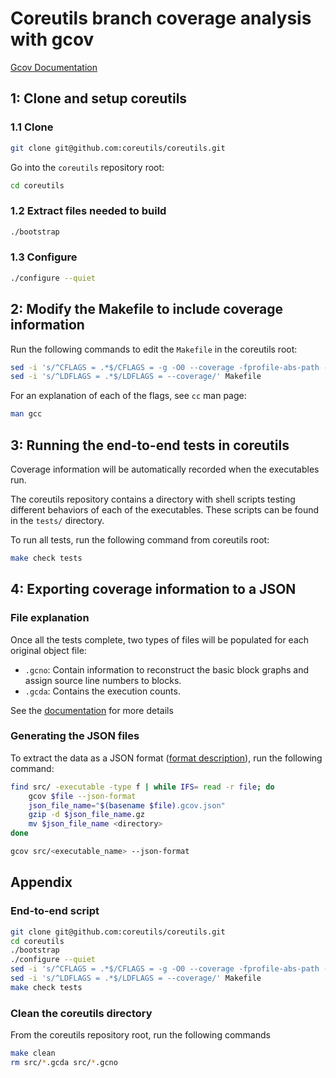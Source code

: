 # Coreutils branch coverage analysis with gcov

[Gcov Documentation](https://gcc.gnu.org/onlinedocs/gcc/gcov/introduction-to-gcov.html#introduction-to-gcov)

## 1: Clone and setup coreutils

### 1.1 Clone

```sh
git clone git@github.com:coreutils/coreutils.git
```

Go into the `coreutils` repository root:

```sh
cd coreutils
```

### 1.2 Extract files needed to build

```sh
./bootstrap
```

### 1.3 Configure

```sh
./configure --quiet
```

## 2: Modify the Makefile to include coverage information

Run the following commands to edit the `Makefile` in the coreutils root:

```sh
sed -i 's/^CFLAGS = .*$/CFLAGS = -g -O0 --coverage -fprofile-abs-path -Wno-uninitialized -fkeep-inline-functions -fkeep-static-functions/' Makefile
sed -i 's/^LDFLAGS = .*$/LDFLAGS = --coverage/' Makefile
```

For an explanation of each of the flags, see `cc` man page:

```sh
man gcc
```

## 3: Running the end-to-end tests in coreutils

Coverage information will be automatically recorded when the executables run.

The coreutils repository contains a directory with shell scripts testing
different behaviors of each of the executables. These scripts can be found in
the `tests/` directory.

To run all tests, run the following command from coreutils root:

```sh
make check tests
```

## 4: Exporting coverage information to a JSON

### File explanation

Once all the tests complete, two types of files will be populated for each
original object file:

* `.gcno`: Contain information to reconstruct the basic block graphs and assign
source line numbers to blocks.
* `.gcda`: Contains the execution counts.

See the [documentation](https://gcc.gnu.org/onlinedocs/gcc/gcov/brief-description-of-gcov-data-files.html#brief-description-of-gcov-data-files) for more details

### Generating the JSON files

To extract the data as a JSON format
([format description](https://gcc.gnu.org/onlinedocs/gcc/gcov/invoking-gcov.html#cmdoption-gcov-j)),
run the following command:

```sh
find src/ -executable -type f | while IFS= read -r file; do
    gcov $file --json-format
    json_file_name="$(basename $file).gcov.json"
    gzip -d $json_file_name.gz
    mv $json_file_name <directory>
done
```

```sh
gcov src/<executable_name> --json-format
```

## Appendix

### End-to-end script

```sh
git clone git@github.com:coreutils/coreutils.git
cd coreutils
./bootstrap
./configure --quiet
sed -i 's/^CFLAGS = .*$/CFLAGS = -g -O0 --coverage -fprofile-abs-path -Wno-uninitialized -fkeep-inline-functions -fkeep-static-functions/' Makefile
sed -i 's/^LDFLAGS = .*$/LDFLAGS = --coverage/' Makefile
make check tests
```

### Clean the coreutils directory

From the coreutils repository root, run the following commands

```sh
make clean
rm src/*.gcda src/*.gcno
```
